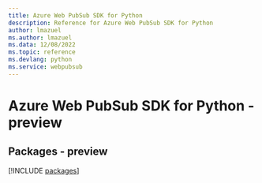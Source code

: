 ```yaml
---
title: Azure Web PubSub SDK for Python
description: Reference for Azure Web PubSub SDK for Python
author: lmazuel
ms.author: lmazuel
ms.data: 12/08/2022
ms.topic: reference
ms.devlang: python
ms.service: webpubsub
---
```

# Azure Web PubSub SDK for Python - preview
## Packages - preview
[!INCLUDE [packages](web-pubsub-index.md)]
